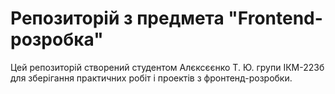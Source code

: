 # Репозиторій з предмета "Frontend-розробка"
Цей репозиторій створений студентом Алєксєєнко Т. Ю. групи ІКМ-223б для зберігання практичних робіт і проектів з фронтенд-розробки.
